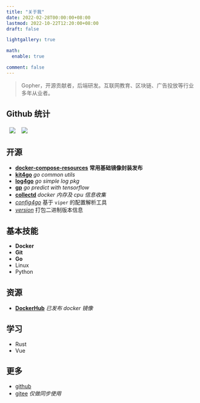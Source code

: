 ```yaml
---
title: "关于我"
date: 2022-02-28T00:00:00+08:00
lastmod: 2022-10-22T12:20:00+08:00
draft: false

lightgallery: true

math:
  enable: true

comment: false
---
```


>Gopher，开源贡献者，后端研发。互联网教育、区块链、广告投放等行业多年从业者。

## Github 统计

<table>
  <thead style="background:none;">
    <tr>
      <th style="border:0px;">
        <a href="https://github.com/xwi88">
          <img align="center" src="https://github-readme-stats.vercel.app/api?username=xwi88&show_icons=true&theme=cobalt&locale=cn" />
        </a>
      </th>
      <th style="border:0px;">
        <a href="https://github.com/xwi88">
          <img align="center" src="https://github-readme-stats.vercel.app/api/top-langs/?username=xwi88&hide=java,html&show_icons=true&theme=gruvbox&locale=cn&layout=compact" />
        </a>
      </th>
    </tr>
  </thead>
</table>

## 开源

- **[docker-compose-resources](https://github.com/v8fg/docker-compose-resources)** **常用基础镜像封装发布**
- **[kit4go](https://github.com/v8fg/kit4go)** *go common utils*
- **[log4go](https://github.com/xwi88/log4go)** *go simple log pkg*
- **[gp](https://github.com/xwi88/gp)** *go predict with tensorflow*
- **[collectd](https://github.com/v8fg/collectd)** *docker 内存及 cpu 信息收集*
- *[config4go](https://github.com/xwi88/config4go)* 基于 `viper` 的配置解析工具
- *[version](https://github.com/xwi88/version)* 打包二进制版本信息

## 基本技能

- **Docker**
- **Git**
- **Go**
- Linux
- Python

## 资源

- **[DockerHub](https://hub.docker.com/u/v8fg)** *已发布 docker 镜像*

## 学习

- Rust
- Vue

## 更多

- [github](https://github.com/xwi88)
- [gitee](https://gitee.com/xwi88) *仅做同步使用*
